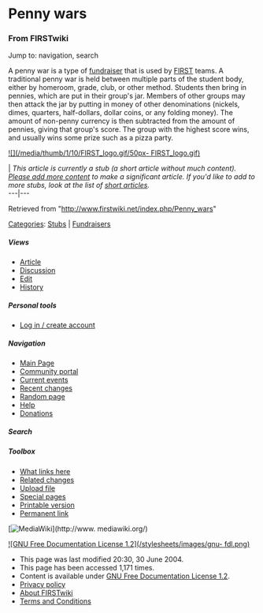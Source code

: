 # Penny wars

### From FIRSTwiki

Jump to: navigation, search

A penny war is a type of [fundraiser](/index.php/Fundraising "Fundraising" )
that is used by [FIRST](/index.php/FIRST "FIRST" ) teams. A traditional penny
war is held between multiple parts of the student body, either by homeroom,
grade, club, or other method. Students then bring in pennies, which are put in
their group's jar. Members of other groups may then attack the jar by putting
in money of other denominations (nickels, dimes, quarters, half-dollars,
dollar coins, or any folding money). The amount of non-penny currency is then
subtracted from the amount of pennies, giving that group's score. The group
with the highest score wins, and usually wins some prize such as a pizza
party.

[![](/media/thumb/1/10/FIRST_logo.gif/50px-
FIRST_logo.gif)](/index.php/Image:FIRST_logo.gif "" )

|  _This article is currently a stub (a short article without much content).
[Please add more
content](http://www.firstwiki.net/index.php?title=Penny_wars&action=edit
"http://www.firstwiki.net/index.php?title=Penny_wars&action=edit" ) to make a
significant article. If you'd like to add to more stubs, look at the list of
[short articles](/index.php/Special:Shortpages "Special:Shortpages" )._  
---|---  
  
Retrieved from "<http://www.firstwiki.net/index.php/Penny_wars>"

[Categories](/index.php?title=Special:Categories&article=Penny_wars
"Special:Categories" ): [Stubs](/index.php/Category:Stubs "Category:Stubs" ) |
[Fundraisers](/index.php?title=Category:Fundraisers&action=edit
"Category:Fundraisers" )

##### Views

  * [Article](/index.php/Penny_wars)
  * [Discussion](/index.php?title=Talk:Penny_wars&action=edit)
  * [Edit](/index.php?title=Penny_wars&action=edit)
  * [History](/index.php?title=Penny_wars&action=history)

##### Personal tools

  * [Log in / create account](/index.php?title=Special:Userlogin&returnto=Penny_wars)

[](/index.php/Main_Page "Main Page" )

##### Navigation

  * [Main Page](/index.php/Main_Page)
  * [Community portal](/index.php/FIRSTwiki:Community_portal)
  * [Current events](/index.php/Current_events)
  * [Recent changes](/index.php/Special:Recentchanges)
  * [Random page](/index.php/Special:Random)
  * [Help](/index.php/Help:Contents)
  * [Donations](/index.php/FIRSTwiki:Site_support)

##### Search



##### Toolbox

  * [What links here](/index.php/Special:Whatlinkshere/Penny_wars)
  * [Related changes](/index.php/Special:Recentchangeslinked/Penny_wars)
  * [Upload file](/index.php/Special:Upload)
  * [Special pages](/index.php/Special:Specialpages)
  * [Printable version](/index.php?title=Penny_wars&printable=yes)
  * [Permanent link](/index.php?title=Penny_wars&oldid=39696)

[![MediaWiki](/skins/common/images/poweredby_mediawiki_88x31.png)](http://www.
mediawiki.org/)

[![GNU Free Documentation License 1.2](/stylesheets/images/gnu-
fdl.png)](http://www.gnu.org/copyleft/fdl.html)

  * This page was last modified 20:30, 30 June 2004.
  * This page has been accessed 1,171 times.
  * Content is available under [GNU Free Documentation License 1.2](http://www.gnu.org/copyleft/fdl.html "http://www.gnu.org/copyleft/fdl.html" ).
  * [Privacy policy](/index.php/FIRSTwiki:Privacy_policy "FIRSTwiki:Privacy policy" )
  * [About FIRSTwiki](/index.php/FIRSTwiki:About "FIRSTwiki:About" )
  * [Terms and Conditions](/index.php/FIRSTwiki:Terms_and_conditions "FIRSTwiki:Terms and conditions" )


